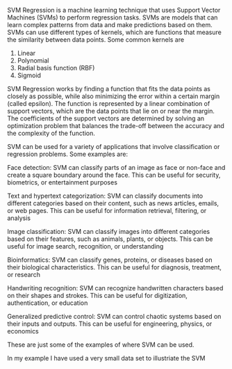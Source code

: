 SVM Regression is a machine learning technique that uses Support Vector Machines (SVMs) to perform regression tasks. SVMs are models that can learn complex patterns from data and make predictions based on them. SVMs can use different types of kernels, which are functions that measure the similarity between data points. Some common kernels are 

1. Linear
2. Polynomial
3. Radial basis function (RBF)
4. Sigmoid


SVM Regression works by finding a function that fits the data points as closely as possible, while also minimizing the error within a certain margin (called epsilon). The function is represented by a linear combination of support vectors, which are the data points that lie on or near the margin. The coefficients of the support vectors are determined by solving an optimization problem that balances the trade-off between the accuracy and the complexity of the function.


SVM can be used for a variety of applications that involve classification or regression problems. Some examples are:

Face detection: SVM can classify parts of an image as face or non-face and create a square boundary around the face. This can be useful for security, biometrics, or entertainment purposes

Text and hypertext categorization: SVM can classify documents into different categories based on their content, such as news articles, emails, or web pages. This can be useful for information retrieval, filtering, or analysis

Image classification: SVM can classify images into different categories based on their features, such as animals, plants, or objects. This can be useful for image search, recognition, or understanding

Bioinformatics: SVM can classify genes, proteins, or diseases based on their biological characteristics. This can be useful for diagnosis, treatment, or research

Handwriting recognition: SVM can recognize handwritten characters based on their shapes and strokes. This can be useful for digitization, authentication, or education

Generalized predictive control: SVM can control chaotic systems based on their inputs and outputs. This can be useful for engineering, physics, or economics

These are just some of the examples of where SVM can be used. 

In my example I have used a very small data set to illustriate the SVM